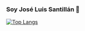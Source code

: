 ### Soy José Luis Santillán 👋

[![Top Langs](https://github-readme-stats.vercel.app/api/top-langs/?username=JoseLuisSantillan&exclude_repo=github-readme-stats,JoseLuisSantillan.github.io)](https://github.com/JoseLuisSantillan/github-readme-stats)
<!--
**JoseLuisSantillan/JoseLuisSantillan** is a ✨ _special_ ✨ repository because its `README.md` (this file) appears on your GitHub profile.


[![Anurag's GitHub stats](https://github-readme-stats.vercel.app/api?username=JoseLuisSantillan)](https://github.com/anuraghazra/github-readme-stats)
Here are some ideas to get you started:

- 🔭 I’m currently working on ...
- 🌱 I’m currently learning ...
- 👯 I’m looking to collaborate on ...
- 🤔 I’m looking for help with ...
- 💬 Ask me about ...
- 📫 How to reach me: ...
- 😄 Pronouns: ...
- ⚡ Fun fact: ...
-->
